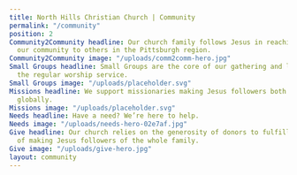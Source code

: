 ```yaml
---
title: North Hills Christian Church | Community
permalink: "/community"
position: 2
Community2Community headline: Our church family follows Jesus in reaching out from
  our community to others in the Pittsburgh region.
Community2Community image: "/uploads/comm2comm-hero.jpg"
Small Groups headline: Small Groups are the core of our gathering and learning outside
  the regular worship service.
Small Groups image: "/uploads/placeholder.svg"
Missions headline: We support missionaries making Jesus followers both locally and
  globally.
Missions image: "/uploads/placeholder.svg"
Needs headline: Have a need? We’re here to help.
Needs image: "/uploads/needs-hero-02e7af.jpg"
Give headline: Our church relies on the generosity of donors to fulfill the mission
  of making Jesus followers of the whole family.
Give image: "/uploads/give-hero.jpg"
layout: community
---
```


